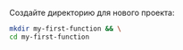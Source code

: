 Создайте директорию для нового проекта:

```bash
mkdir my-first-function && \
cd my-first-function
```
